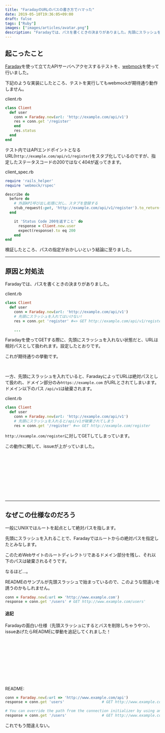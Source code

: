 ```yaml
---
title: "FaradayのURLのパスの書き方でハマった"
date: 2019-05-10T19:36:05+09:00
draft: false
tags: ["Ruby"]
images: ["images/articles/avatar.png"]
description: "Faradayでは、パスを書くときの決まりがありました。先頭にスラッシュを入れていると、FaradayによってURLは絶対パスとして扱われ、ドメイン部分のみがURLとされます。ドメイン以下のパスは破棄されてしまいます。"
---
```


## 起こったこと

[Faraday](https://github.com/lostisland/faraday)を使って立てたAPIサーバへアクセスするテストを、[webmock](https://github.com/bblimke/webmock)を使って行いました。

下記のような実装にしたところ、テストを実行してもwebmockが期待通り動作しません。

client.rb
```ruby
class Client
  def user
    conn = Faraday.new(url: 'http://example.com/api/v1')
    res = conn.get '/register'
    end
    res.status
  end
end
```

テスト内ではAPIエンドポイントとなるURL(`http://example.com/api/v1/register`)をスタブ化しているのですが、指定したステータスコードの200ではなく404が返ってきます。

client_spec.rb
```ruby
require 'rails_helper'
require 'webmock/rspec'

describe do
  before do
    # 外部API呼び出し処理に対し、スタブを登録する
    stub_request(:get, 'http://example.com/api/v1/register').to_return(status: 200)
  end

    it 'Status Code 200を返すこと' do
      response = Client.new.user
      expect(response).to eq 200
    end
end
```

検証したところ、パスの指定がおかしいという結論に至りました。

***

## 原因と対処法

Faradayでは、パスを書くときの決まりがありました。

client.rb
```ruby
class Client
  def user
    conn = Faraday.new(url: 'http://example.com/api/v1')
    # 先頭にスラッシュを入れてはいけない!
    res = conn.get 'register' #=> GET http://example.com/api/v1/register

    ...
```
Faradayを使ってGETする際に、先頭にスラッシュを入れない状態だと、URLは相対パスとして扱われます。設定したとおりです。

これが期待通りの挙動です。

<br>

一方、先頭にスラッシュを入れていると、FaradayによってURLは絶対パスとして扱われ、ドメイン部分のみ`https://example.com` がURLとされてしまいます。ドメイン以下のパス `/api/v1`は破棄されます。

client.rb
```ruby
class Client
  def user
    conn = Faraday.new(url: 'http://example.com/api/v1')
    # 先頭にスラッシュを入れると/api/v1が破棄されてしまう
    res = conn.get '/register' #=> GET http://example.com/register

```

`http://example.com/register`に対してGETしてしまっています。

この動作に関して、issueが上がっていました。

<div class="iframely-embed"><div class="iframely-responsive" style="height: 140px; padding-bottom: 0;"><a href="https://github.com/lostisland/faraday/issues/293" data-iframely-url="//cdn.iframe.ly/api/iframe?url=https%3A%2F%2Fgithub.com%2Flostisland%2Ffaraday%2Fissues%2F293&key=2621d5600f6d423389afec325dbfc63d"></a></div></div><script async src="//cdn.iframe.ly/embed.js" charset="utf-8"></script>

***

## なぜこの仕様なのだろう
一般にUNIXではルートを起点として絶対パスを指します。

先頭にスラッシュを入れることで、Faradayではルートからの絶対パスを指定したとみなします。

このためWebサイトのルートディレクトリであるドメイン部分を残し、それ以下のパスは破棄されるそうです。

なるほど...。

READMEのサンプルが先頭スラッシュで始まっているので、このような間違いを誘うのかもしれません。

```ruby
conn = Faraday.new(:url => 'http://www.example.com')
response = conn.get '/users' # GET http://www.example.com/users'
```

#### 追記
Faradayの面白い仕様（先頭スラッシュにするとバスを削除しちゃうやつ）、issueあげたらREADMEに挙動を追記してくれました！

<div class="iframely-embed"><div class="iframely-responsive" style="height: 140px; padding-bottom: 0;"><a href="https://github.com/lostisland/faraday/issues/976" data-iframely-url="//cdn.iframe.ly/TkSSFpA"></a></div></div><script async src="//cdn.iframe.ly/embed.js" charset="utf-8"></script>


README:
```ruby
conn = Faraday.new(:url => 'http://www.example.com/api')
response = conn.get 'users'                 # GET http://www.example.com/api/users'

# You can override the path from the connection initializer by using an absolute path
response = conn.get '/users'                # GET http://www.example.com/users'
```

これでもう間違えない。
